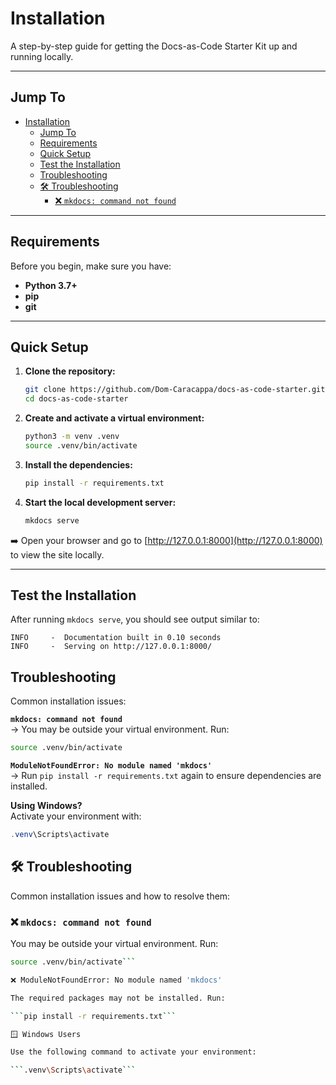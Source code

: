 # Installation

A step-by-step guide for getting the Docs-as-Code Starter Kit up and running locally.

---

## Jump To

- [Installation](#installation)
  - [Jump To](#jump-to)
  - [Requirements](#requirements)
  - [Quick Setup](#quick-setup)
  - [Test the Installation](#test-the-installation)
  - [Troubleshooting](#troubleshooting)
  - [🛠 Troubleshooting](#-troubleshooting)
    - [❌ `mkdocs: command not found`](#-mkdocs-command-not-found)
 
  

---

## Requirements

Before you begin, make sure you have:

- **Python 3.7+**
- **pip**
- **git**

---

## Quick Setup

1. **Clone the repository:**

    ```bash
    git clone https://github.com/Dom-Caracappa/docs-as-code-starter.git
    cd docs-as-code-starter
    ```

2. **Create and activate a virtual environment:**

    ```bash
    python3 -m venv .venv
    source .venv/bin/activate
    ```

3. **Install the dependencies:**

    ```bash
    pip install -r requirements.txt
    ```

4. **Start the local development server:**

    ```bash
    mkdocs serve
    ```

➡️ Open your browser and go to [http://127.0.0.1:8000](http://127.0.0.1:8000) to view the site locally.

---

## Test the Installation

After running `mkdocs serve`, you should see output similar to:

```text
INFO     -  Documentation built in 0.10 seconds
INFO     -  Serving on http://127.0.0.1:8000/
```

## Troubleshooting

Common installation issues:

**`mkdocs: command not found`**  
→ You may be outside your virtual environment. Run:

```bash
source .venv/bin/activate
```

**`ModuleNotFoundError: No module named 'mkdocs'`**  
→ Run `pip install -r requirements.txt` again to ensure dependencies are installed.

**Using Windows?**  
Activate your environment with:

```powershell
.venv\Scripts\activate
```


## 🛠 Troubleshooting

Common installation issues and how to resolve them:

### ❌ `mkdocs: command not found`

You may be outside your virtual environment. Run:

```bash
source .venv/bin/activate```

❌ ModuleNotFoundError: No module named 'mkdocs'

The required packages may not be installed. Run:

```pip install -r requirements.txt```

🪟 Windows Users

Use the following command to activate your environment:

```.venv\Scripts\activate```

